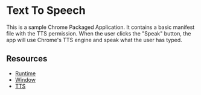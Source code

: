 # Text To Speech

This is a sample Chrome Packaged Application. It contains a basic manifest file 
with the TTS permission.  When the user clicks the "Speak" button, the app will
use Chrome's TTS engine and speak what the user has typed.

## Resources

* [Runtime](http://developer.chrome.com/trunk/apps/app.runtime.html)
* [Window](http://developer.chrome.com/trunk/apps/app.window.html)
* [TTS](http://developer.chrome.com/trunk/apps/tts.html)
